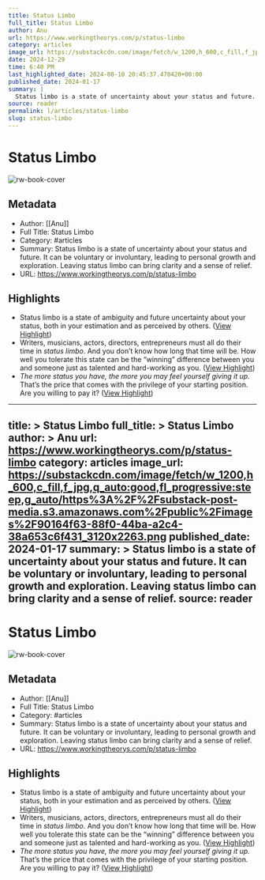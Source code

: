 ```yaml
---
title: Status Limbo
full_title: Status Limbo
author: Anu
url: https://www.workingtheorys.com/p/status-limbo
category: articles
image_url: https://substackcdn.com/image/fetch/w_1200,h_600,c_fill,f_jpg,q_auto:good,fl_progressive:steep,g_auto/https%3A%2F%2Fsubstack-post-media.s3.amazonaws.com%2Fpublic%2Fimages%2F90164f63-88f0-44ba-a2c4-38a653c6f431_3120x2263.png
date: 2024-12-29
time: 6:40 PM
last_highlighted_date: 2024-08-10 20:45:37.470420+00:00
published_date: 2024-01-17
summary: |
  Status limbo is a state of uncertainty about your status and future. It can be voluntary or involuntary, leading to personal growth and exploration. Leaving status limbo can bring clarity and a sense of relief.
source: reader
permalink: l/articles/status-limbo
slug: status-limbo
---
```

# Status Limbo

![rw-book-cover](https://substackcdn.com/image/fetch/w_1200,h_600,c_fill,f_jpg,q_auto:good,fl_progressive:steep,g_auto/https%3A%2F%2Fsubstack-post-media.s3.amazonaws.com%2Fpublic%2Fimages%2F90164f63-88f0-44ba-a2c4-38a653c6f431_3120x2263.png)

## Metadata
- Author: [[Anu]]
- Full Title: Status Limbo
- Category: #articles
- Summary: Status limbo is a state of uncertainty about your status and future. It can be voluntary or involuntary, leading to personal growth and exploration. Leaving status limbo can bring clarity and a sense of relief.
- URL: https://www.workingtheorys.com/p/status-limbo

## Highlights
- Status limbo is a state of ambiguity and future uncertainty about your status, both in your estimation and as perceived by others. ([View Highlight](https://read.readwise.io/read/01j4z0ejkza975jwf7vfgvq9e4))
- Writers, musicians, actors, directors, entrepreneurs must all do their time in *status limbo*. And you don’t know how long that time will be. How well you tolerate this state can be the “winning” difference between you and someone just as talented and hard-working as you. ([View Highlight](https://read.readwise.io/read/01j4z0m89kps6q1gxwbz6jj16r))
- *The more status you have, the more you may feel yourself giving it up.* That’s the price that comes with the privilege of your starting position. Are you willing to pay it? ([View Highlight](https://read.readwise.io/read/01j4z0m5dksehy2pady9p9dr8j))


---
title: >
  Status Limbo
full_title: >
  Status Limbo
author: >
  Anu
url: https://www.workingtheorys.com/p/status-limbo
category: articles
image_url: https://substackcdn.com/image/fetch/w_1200,h_600,c_fill,f_jpg,q_auto:good,fl_progressive:steep,g_auto/https%3A%2F%2Fsubstack-post-media.s3.amazonaws.com%2Fpublic%2Fimages%2F90164f63-88f0-44ba-a2c4-38a653c6f431_3120x2263.png
published_date: 2024-01-17
summary: >
  Status limbo is a state of uncertainty about your status and future. It can be voluntary or involuntary, leading to personal growth and exploration. Leaving status limbo can bring clarity and a sense of relief.
source: reader
---
# Status Limbo

![rw-book-cover](https://substackcdn.com/image/fetch/w_1200,h_600,c_fill,f_jpg,q_auto:good,fl_progressive:steep,g_auto/https%3A%2F%2Fsubstack-post-media.s3.amazonaws.com%2Fpublic%2Fimages%2F90164f63-88f0-44ba-a2c4-38a653c6f431_3120x2263.png)

## Metadata
- Author: [[Anu]]
- Full Title: Status Limbo
- Category: #articles
- Summary: Status limbo is a state of uncertainty about your status and future. It can be voluntary or involuntary, leading to personal growth and exploration. Leaving status limbo can bring clarity and a sense of relief.
- URL: https://www.workingtheorys.com/p/status-limbo

## Highlights
- Status limbo is a state of ambiguity and future uncertainty about your status, both in your estimation and as perceived by others. ([View Highlight](https://read.readwise.io/read/01j4z0ejkza975jwf7vfgvq9e4))
- Writers, musicians, actors, directors, entrepreneurs must all do their time in *status limbo*. And you don’t know how long that time will be. How well you tolerate this state can be the “winning” difference between you and someone just as talented and hard-working as you. ([View Highlight](https://read.readwise.io/read/01j4z0m89kps6q1gxwbz6jj16r))
- *The more status you have, the more you may feel yourself giving it up.* That’s the price that comes with the privilege of your starting position. Are you willing to pay it? ([View Highlight](https://read.readwise.io/read/01j4z0m5dksehy2pady9p9dr8j))


